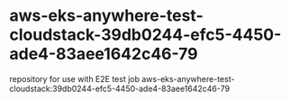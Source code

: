 # aws-eks-anywhere-test-cloudstack-39db0244-efc5-4450-ade4-83aee1642c46-79
repository for use with E2E test job aws-eks-anywhere-test-cloudstack:39db0244-efc5-4450-ade4-83aee1642c46-79
